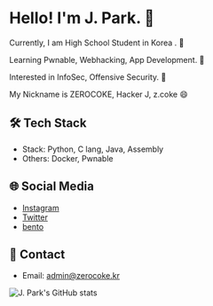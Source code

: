 # Hello! I'm J. Park. 👋

Currently, I am High School Student in Korea . 🔭

Learning Pwnable, Webhacking, App Development. 🌱

Interested in InfoSec, Offensive Security. 👯

My Nickname is ZEROCOKE, Hacker J, z.coke 😄

## 🛠 Tech Stack
- Stack: Python, C lang, Java, Assembly
- Others: Docker, Pwnable

## 🌐 Social Media
- [Instagram](https://instagram.com/izerocoke.2162)
- [Twitter](https://twitter.com/ZEROCOKE_2162)
- [bento](https://bento.me/zeroday2162)

## 📧 Contact
- Email: admin@zerocoke.kr


![J. Park's GitHub stats](https://github-readme-stats.vercel.app/api?username=zeroday2162&show_icons=true&theme=radical)
